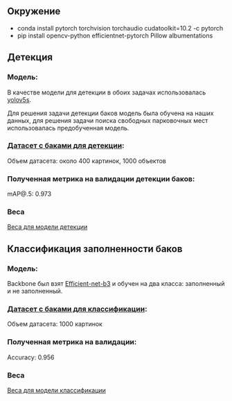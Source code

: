 ## Окружение
- conda install pytorch torchvision torchaudio cudatoolkit=10.2 -c pytorch
- pip install opencv-python efficientnet-pytorch Pillow albumentations

## Детекция
### Модель:

В качестве модели для детекции в обоих задачах использовалась [yolov5s](https://github.com/ultralytics/yolov5).

Для решения задачи детекции баков модель была обучена на наших данных, для решения задачи поиска свободных парковочных мест использовалась предобученная модель.

### [Датасет с баками для детекции](https://drive.google.com/drive/folders/1iWbv-UfowGBAM7VzPunUIpZUzYzOo7di?usp=sharing):

Объем датасета: около 400 картинок, 1000 объектов

### Полученная метрика на валидации детекции баков:

mAP@.5: 0.973

### Веса

[Веса для модели детекции](https://github.com/NikitaZhidov/trash-hackaton/blob/master/neural_networks_algo/bins/weights/best(3).pt)

## Классификация заполненности баков

### Модель:

Backbone был взят [Efficient-net-b3](https://github.com/lukemelas/EfficientNet-PyTorch) и обучен на два класса: заполненный и не заполненный.

### [Датасет с баками для классификации](https://drive.google.com/drive/folders/1iWbv-UfowGBAM7VzPunUIpZUzYzOo7di?usp=sharing):

Объем датасета: 1000 картинок

### Полученная метрика на валидации:

Accuracy: 0.956

### Веса

[Веса для модели классификации](https://drive.google.com/file/d/1Q2Lww7kNDw8rDQL_E5K9RDTH4oRZcSi0/view?usp=sharing)

